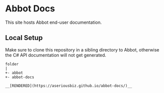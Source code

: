 # Abbot Docs

This site hosts Abbot end-user documentation.

## Local Setup

Make sure to clone this repository in a sibling directory to Abbot, otherwise the C# API documentation will not get generated.

```
folder
|
+- abbot
+- abbot-docs

__[RENDERED](https://aseriousbiz.github.io/abbot-docs/)__
